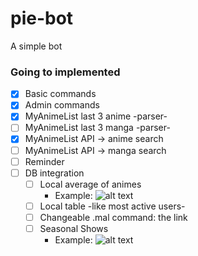 # pie-bot
A simple bot

### Going to implemented

- [x] Basic commands
- [x] Admin commands
- [x] MyAnimeList last 3 anime -parser-
- [ ] MyAnimeList last 3 manga -parser-
- [x] MyAnimeList API -> anime search
- [ ] MyAnimeList API -> manga search
- [ ] Reminder
- [ ] DB integration
	- [ ] Local average of animes
		- Example: ![alt text](https://image.prntscr.com/image/7mXbLeRQTzO1C5lGnLUVqg.png "Example photo")
	- [ ] Local table -like most active users-
	- [ ] Changeable .mal command: the link
	- [ ] Seasonal Shows
		- Example: ![alt text](https://image.prntscr.com/image/XmNWfw-vTQmM3fQqxEWvLA.png "Example")